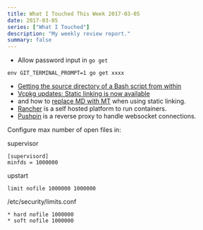 ```yaml
---
title: What I Touched This Week 2017-03-05
date: 2017-03-05
series: ["What I Touched"]
description: "My weekly review report."
summary: false
---
```


- Allow password input in `go get`

```
env GIT_TERMINAL_PROMPT=1 go get xxxx
```

- [Getting the source directory of a Bash script from within][1]
- [Vcpkg updates: Static linking is now available][2]
- and how to [replace MD with MT][3] when using static linking. 
- [Rancher][4] is a self hosted platform to run containers.
- [Pushpin][5] is a reverse proxy to handle websocket connections.

Configure max number of open files in:

supervisor

	[supervisord]
	minfds = 1000000

upstart

	limit nofile 1000000 1000000

/etc/security/limits.conf

	* hard nofile 1000000
	* soft nofile 1000000

[1]:	http://stackoverflow.com/a/246128/667158
[2]:	https://blogs.msdn.microsoft.com/vcblog/2016/11/01/vcpkg-updates-static-linking-is-now-available/
[3]:	http://stackoverflow.com/a/14172871/667158
[4]:	http://rancher.com/
[5]:	http://pushpin.org/docs/about/
